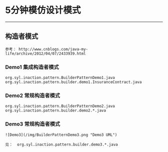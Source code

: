 # 5分钟模仿设计模式
-------

## 构造者模式
	
	参考： http://www.cnblogs.com/java-my-life/archive/2012/04/07/2433939.html

### Demo1 集成构造者模式
	
	org.syl.inaction.pattern.BuilderPatternDemo1.java
	org.syl.inaction.pattern.builder.demo1.InsuranceContract.java

### Demo2 常规构造者模式
	
	org.syl.inaction.pattern.BuilderPatternDemo2.java
	org.syl.inaction.pattern.builder.demo2.*.java
	
### Demo3 常规构造者模式
	
	![Demo3](/img/BuilderPatternDemo3.png "Demo3 UML")	
	
	见： 	org.syl.inaction.pattern.builder.demo3.*.java
	
